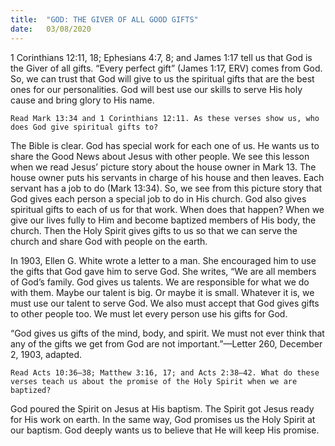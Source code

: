 ```yaml
---
title:  "GOD: THE GIVER OF ALL GOOD GIFTS"
date:   03/08/2020
---
```


1 Corinthians 12:11, 18; Ephesians 4:7, 8; and James 1:17 tell us that God is the Giver of all gifts. “Every perfect gift” (James 1:17, ERV) comes from God. So, we can trust that God will give to us the spiritual gifts that are the best ones for our personalities. God will best use our skills to serve His holy cause and bring glory to His name.

`Read Mark 13:34 and 1 Corinthians 12:11. As these verses show us, who does God give spiritual gifts to?`

The Bible is clear. God has special work for each one of us. He wants us to share the Good News about Jesus with other people. We see this lesson when we read Jesus’ picture story about the house owner in Mark 13. The house owner puts his servants in charge of his house and then leaves. Each servant has a job to do (Mark 13:34). So, we see from this picture story that God gives each person a special job to do in His church. God also gives spiritual gifts to each of us for that work. When does that happen? When we give our lives fully to Him and become baptized members of His body, the church. Then the Holy Spirit gives gifts to us so that we can serve the church and share God with people on the earth.

In 1903, Ellen G. White wrote a letter to a man. She encouraged him to use the gifts that God gave him to serve God. She writes, “We are all members of God’s family. God gives us talents. We are responsible for what we do with them. Maybe our talent is big. Or maybe it is small. Whatever it is, we must use our talent to serve God. We also must accept that God gives gifts to other people too. We must let every person use his gifts for God.

“God gives us gifts of the mind, body, and spirit. We must not ever think that any of the gifts we get from God are not important.”—Letter 260, December 2, 1903, adapted.

`Read Acts 10:36–38; Matthew 3:16, 17; and Acts 2:38–42. What do these verses teach us about the promise of the Holy Spirit when we are baptized?`

God poured the Spirit on Jesus at His baptism. The Spirit got Jesus ready for His work on earth. In the same way, God promises us the Holy Spirit at our baptism. God deeply wants us to believe that He will keep His promise.
